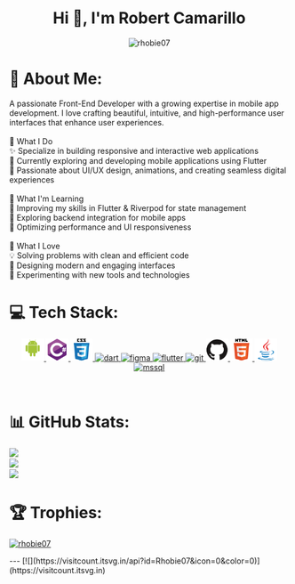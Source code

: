 <h1 align="center">Hi 👋, I'm Robert Camarillo</h1>

<p align="center"> <img src="https://komarev.com/ghpvc/?username=rhobie07&label=Profile%20views&color=0e75b6&style=flat" alt="rhobie07" /> </p>

# 💫 About Me:
 A passionate Front-End Developer with a growing expertise in mobile app development. I love crafting beautiful, intuitive, and high-performance user interfaces that enhance user experiences.<br><br>🔹 What I Do<br>✨ Specialize in building responsive and interactive web applications<br>📱 Currently exploring and developing mobile applications using Flutter<br>🎨 Passionate about UI/UX design, animations, and creating seamless digital experiences<br><br>🔹 What I'm Learning<br>🚀 Improving my skills in Flutter & Riverpod for state management<br>📡 Exploring backend integration for mobile apps<br>🎯 Optimizing performance and UI responsiveness<br><br>🔹 What I Love<br>💡 Solving problems with clean and efficient code<br>🎨 Designing modern and engaging interfaces<br>🔧 Experimenting with new tools and technologies<br/>


# 💻 Tech Stack:
<p align="center"> 
  <a href="https://developer.android.com" target="_blank" rel="noreferrer"> 
    <img src="https://raw.githubusercontent.com/devicons/devicon/master/icons/android/android-original-wordmark.svg" alt="android" width="40" height="40"/> 
  </a> 
  <a href="https://www.w3schools.com/cs/" target="_blank" rel="noreferrer"> 
    <img src="https://raw.githubusercontent.com/devicons/devicon/master/icons/csharp/csharp-original.svg" alt="csharp" width="40" height="40"/> 
  </a> 
  <a href="https://www.w3schools.com/css/" target="_blank" rel="noreferrer"> 
    <img src="https://raw.githubusercontent.com/devicons/devicon/master/icons/css3/css3-original-wordmark.svg" alt="css3" width="40" height="40"/> 
  </a> 
  <a href="https://dart.dev" target="_blank" rel="noreferrer"> 
    <img src="https://www.vectorlogo.zone/logos/dartlang/dartlang-icon.svg" alt="dart" width="40" height="40"/> 
  </a> 
  <a href="https://www.figma.com/" target="_blank" rel="noreferrer"> 
    <img src="https://www.vectorlogo.zone/logos/figma/figma-icon.svg" alt="figma" width="40" height="40"/> 
  </a> 
  <a href="https://flutter.dev" target="_blank" rel="noreferrer"> 
    <img src="https://www.vectorlogo.zone/logos/flutterio/flutterio-icon.svg" alt="flutter" width="40" height="40"/> 
  </a> 
  <a href="https://git-scm.com/" target="_blank" rel="noreferrer"> 
    <img src="https://www.vectorlogo.zone/logos/git-scm/git-scm-icon.svg" alt="git" width="40" height="40"/> 
  </a> 
  <a href="https://github.com/" target="_blank" rel="noreferrer"> 
    <img src="https://raw.githubusercontent.com/devicons/devicon/master/icons/github/github-original.svg" alt="github" width="40" height="40"/> 
  </a> 
  <a href="https://www.w3.org/html/" target="_blank" rel="noreferrer"> 
    <img src="https://raw.githubusercontent.com/devicons/devicon/master/icons/html5/html5-original-wordmark.svg" alt="html5" width="40" height="40"/> 
  </a> 
  <a href="https://www.java.com" target="_blank" rel="noreferrer"> 
    <img src="https://raw.githubusercontent.com/devicons/devicon/master/icons/java/java-original.svg" alt="java" width="40" height="40"/> 
  </a> 
  <a href="https://www.microsoft.com/en-us/sql-server" target="_blank" rel="noreferrer"> 
    <img src="https://www.svgrepo.com/show/303229/microsoft-sql-server-logo.svg" alt="mssql" width="40" height="40"/> 
  </a> 
</p> <br/>

# 📊 GitHub Stats:
![](https://github-readme-stats.vercel.app/api?username=Rhobie07&theme=dark&hide_border=false&include_all_commits=false&count_private=false)<br/>
![](https://nirzak-streak-stats.vercel.app/?user=Rhobie07&theme=dark&hide_border=false)<br/>
![](https://github-readme-stats.vercel.app/api/top-langs/?username=Rhobie07&theme=dark&hide_border=false&include_all_commits=false&count_private=false&layout=compact)

# 🏆 Trophies:
<p align="left"> <a href="https://github.com/ryo-ma/github-profile-trophy"><img src="https://github-profile-trophy.vercel.app/?username=rhobie07" alt="rhobie07" /></a> </p>
---
[![](https://visitcount.itsvg.in/api?id=Rhobie07&icon=0&color=0)](https://visitcount.itsvg.in)

<!-- Proudly created with GPRM ( https://gprm.itsvg.in ) -->
